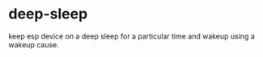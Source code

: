 # deep-sleep
keep esp device on a deep sleep for a particular time and wakeup using a wakeup cause.

